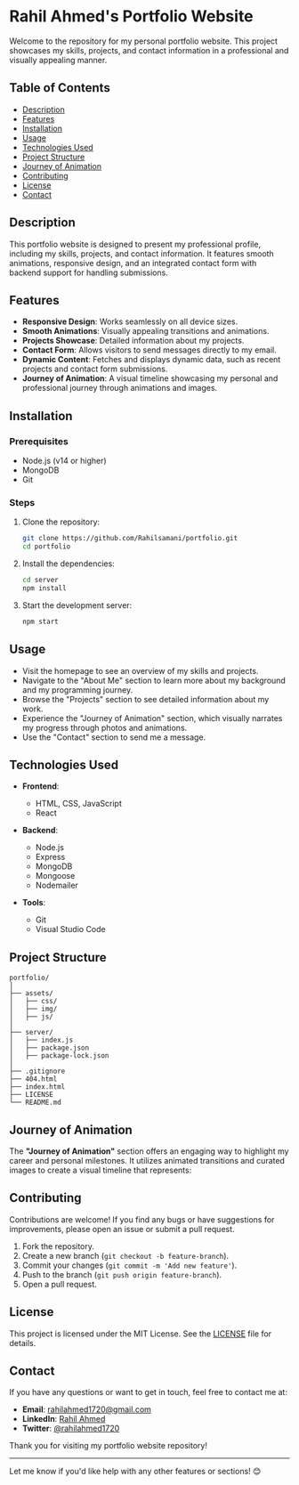 # Rahil Ahmed's Portfolio Website

Welcome to the repository for my personal portfolio website. This project showcases my skills, projects, and contact information in a professional and visually appealing manner.

## Table of Contents

- [Description](#description)
- [Features](#features)
- [Installation](#installation)
- [Usage](#usage)
- [Technologies Used](#technologies-used)
- [Project Structure](#project-structure)
- [Journey of Animation](#journey-of-animation)
- [Contributing](#contributing)
- [License](#license)
- [Contact](#contact)

## Description

This portfolio website is designed to present my professional profile, including my skills, projects, and contact information. It features smooth animations, responsive design, and an integrated contact form with backend support for handling submissions.

## Features

- **Responsive Design**: Works seamlessly on all device sizes.
- **Smooth Animations**: Visually appealing transitions and animations.
- **Projects Showcase**: Detailed information about my projects.
- **Contact Form**: Allows visitors to send messages directly to my email.
- **Dynamic Content**: Fetches and displays dynamic data, such as recent projects and contact form submissions.
- **Journey of Animation**: A visual timeline showcasing my personal and professional journey through animations and images.

## Installation

### Prerequisites

- Node.js (v14 or higher)
- MongoDB
- Git

### Steps

1. Clone the repository:

   ```bash
   git clone https://github.com/Rahilsamani/portfolio.git
   cd portfolio
   ```

2. Install the dependencies:

   ```bash
   cd server
   npm install
   ```

3. Start the development server:

   ```bash
   npm start
   ```

## Usage

- Visit the homepage to see an overview of my skills and projects.
- Navigate to the "About Me" section to learn more about my background and my programming journey.
- Browse the "Projects" section to see detailed information about my work.
- Experience the "Journey of Animation" section, which visually narrates my progress through photos and animations.
- Use the "Contact" section to send me a message.

## Technologies Used

- **Frontend**:

  - HTML, CSS, JavaScript
  - React

- **Backend**:

  - Node.js
  - Express
  - MongoDB
  - Mongoose
  - Nodemailer

- **Tools**:
  - Git
  - Visual Studio Code

## Project Structure

```
portfolio/
│
├── assets/
│   ├── css/
│   ├── img/
│   ├── js/
│
├── server/
│   ├── index.js
│   ├── package.json
│   ├── package-lock.json
│
├── .gitignore
├── 404.html
├── index.html
├── LICENSE
└── README.md
```

## Journey of Animation

The **"Journey of Animation"** section offers an engaging way to highlight my career and personal milestones. It utilizes animated transitions and curated images to create a visual timeline that represents:

## Contributing

Contributions are welcome! If you find any bugs or have suggestions for improvements, please open an issue or submit a pull request.

1. Fork the repository.
2. Create a new branch (`git checkout -b feature-branch`).
3. Commit your changes (`git commit -m 'Add new feature'`).
4. Push to the branch (`git push origin feature-branch`).
5. Open a pull request.

## License

This project is licensed under the MIT License. See the [LICENSE](LICENSE) file for details.

## Contact

If you have any questions or want to get in touch, feel free to contact me at:

- **Email**: [rahilahmed1720@gmail.com](mailto:rahilahmed1720@gmail.com)
- **LinkedIn**: [Rahil Ahmed](https://www.linkedin.com/in/rahil-ahmed-samani/)
- **Twitter**: [@rahilahmed1720](https://x.com/rahilahmed1720)

Thank you for visiting my portfolio website repository!

---

Let me know if you'd like help with any other features or sections! 😊
